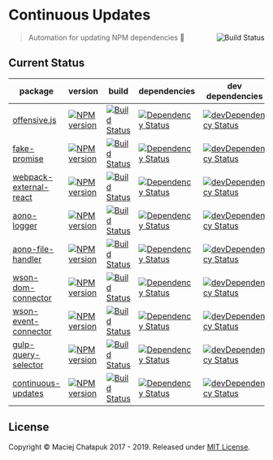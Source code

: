 # Continuous Updates
[<img src="https://travis-ci.org/mchalapuk/continuous-updates.svg?branch=master" alt="Build Status" align="right">](https://travis-ci.org/mchalapuk/continuous-updates)

> Automation for updating NPM dependencies :space_invader:

## Current Status

| package | version | build | dependencies | dev dependencies |
| ------- | ------- | ----- | ------------ | ---------------- |
| [offensive.js][offensive-repo-url] | [![NPM version][offensive-npm-image]][offensive-npm-url] | [![Build Status][offensive-travis-image]][offensive-travis-url] | [![Dependency Status][offensive-david-image]][offensive-david-url] | [![devDependency Status][offensive-david-image-dev]][offensive-david-url-dev] |
| [fake-promise][fake-promise-repo-url] | [![NPM version][fake-promise-npm-image]][fake-promise-npm-url] | [![Build Status][fake-promise-travis-image]][fake-promise-travis-url] | [![Dependency Status][fake-promise-david-image]][fake-promise-david-url] | [![devDependency Status][fake-promise-david-image-dev]][fake-promise-david-url-dev] |
| [webpack-external-react][webpack-er-repo-url] | [![NPM version][webpack-er-npm-image]][webpack-er-npm-url] | [![Build Status][webpack-er-travis-image]][webpack-er-travis-url] | [![Dependency Status][webpack-er-david-image]][webpack-er-david-url] | [![devDependency Status][webpack-er-david-image-dev]][webpack-er-david-url-dev] |
| [aono-logger][aono-repo-url] | [![NPM version][aono-npm-image]][aono-npm-url] | [![Build Status][aono-travis-image]][aono-travis-url] | [![Dependency Status][aono-david-image]][aono-david-url] | [![devDependency Status][aono-david-image-dev]][aono-david-url-dev] | 
| [aono-file-handler][aono-fh-repo-url] | [![NPM version][aono-fh-npm-image]][aono-fh-npm-url] | [![Build Status][aono-fh-travis-image]][aono-fh-travis-url] | [![Dependency Status][aono-fh-david-image]][aono-fh-david-url] | [![devDependency Status][aono-fh-david-image-dev]][aono-fh-david-url-dev] | 
| [wson-dom-connector][wson-dc-repo-url] | [![NPM version][wson-dc-npm-image]][wson-dc-npm-url] | [![Build Status][wson-dc-travis-image]][wson-dc-travis-url] | [![Dependency Status][wson-dc-david-image]][wson-dc-david-url] | [![devDependency Status][wson-dc-david-image-dev]][wson-dc-david-url-dev] | 
| [wson-event-connector][wson-ec-repo-url] | [![NPM version][wson-ec-npm-image]][wson-ec-npm-url] | [![Build Status][wson-ec-travis-image]][wson-ec-travis-url] | [![Dependency Status][wson-ec-david-image]][wson-ec-david-url] | [![devDependency Status][wson-ec-david-image-dev]][wson-ec-david-url-dev] |
| [gulp-query-selector][gulp-qs-repo-url] | [![NPM version][gulp-qs-npm-image]][gulp-qs-npm-url] | [![Build Status][gulp-qs-travis-image]][gulp-qs-travis-url] | [![Dependency Status][gulp-qs-david-image]][gulp-qs-david-url] | [![devDependency Status][gulp-qs-david-image-dev]][gulp-qs-david-url-dev] |
| [continuous-updates][this-repo-url] | [![NPM version][this-npm-image]][this-npm-url] | [![Build Status][this-travis-image]][this-travis-url] | [![Dependency Status][this-david-image]][this-david-url] | [![devDependency Status][this-david-image-dev]][this-david-url-dev] |

[offensive-repo-url]: https://github.com/mchalapuk/offensive.js
[offensive-travis-url]: http://travis-ci.org/mchalapuk/offensive.js
[offensive-travis-image]: https://api.travis-ci.org/mchalapuk/offensive.js.svg?branch=master
[offensive-david-url]: https://david-dm.org/mchalapuk/offensive.js
[offensive-david-image]: https://david-dm.org/mchalapuk/offensive.js.svg
[offensive-david-url-dev]: https://david-dm.org/mchalapuk/offensive.js?type=dev
[offensive-david-image-dev]: https://david-dm.org/mchalapuk/offensive.js/dev-status.svg
[offensive-npm-url]: https://npmjs.org/package/offensive
[offensive-npm-image]: https://badge.fury.io/js/offensive.svg

[fake-promise-repo-url]: https://github.com/mchalapuk/fake-promise
[fake-promise-travis-url]: http://travis-ci.org/mchalapuk/fake-promise
[fake-promise-travis-image]: https://api.travis-ci.org/mchalapuk/fake-promise.svg?branch=master
[fake-promise-david-url]: https://david-dm.org/mchalapuk/fake-promise
[fake-promise-david-image]: https://david-dm.org/mchalapuk/fake-promise.svg
[fake-promise-david-url-dev]: https://david-dm.org/mchalapuk/fake-promise?type=dev
[fake-promise-david-image-dev]: https://david-dm.org/mchalapuk/fake-promise/dev-status.svg
[fake-promise-npm-url]: https://npmjs.org/package/fake-promise
[fake-promise-npm-image]: https://badge.fury.io/js/fake-promise.svg

[webpack-er-repo-url]: https://github.com/mchalapuk/webpack-external-react
[webpack-er-travis-url]: http://travis-ci.org/mchalapuk/webpack-external-react
[webpack-er-travis-image]: https://secure.travis-ci.org/mchalapuk/webpack-external-react.png?branch=master
[webpack-er-david-url]: https://david-dm.org/mchalapuk/webpack-external-react
[webpack-er-david-image]: https://david-dm.org/mchalapuk/webpack-external-react.svg
[webpack-er-david-url-dev]: https://david-dm.org/mchalapuk/webpack-external-react?type=dev
[webpack-er-david-image-dev]: https://david-dm.org/mchalapuk/webpack-external-react/dev-status.svg
[webpack-er-npm-url]: https://npmjs.org/package/webpack-external-react
[webpack-er-npm-image]: https://badge.fury.io/js/webpack-external-react.svg

[aono-repo-url]: https://github.com/aono-logger/aono
[aono-travis-url]: http://travis-ci.org/aono-logger/aono
[aono-travis-image]: https://api.travis-ci.org/aono-logger/aono.svg
[aono-david-url]: https://david-dm.org/aono-logger/aono
[aono-david-image]: https://david-dm.org/aono-logger/aono.svg
[aono-david-url-dev]: https://david-dm.org/aono-logger/aono?type=dev
[aono-david-image-dev]: https://david-dm.org/aono-logger/aono/dev-status.svg
[aono-npm-url]: https://npmjs.org/package/aono
[aono-npm-image]: https://badge.fury.io/js/aono.svg

[aono-fh-repo-url]: https://github.com/aono-logger/aono-file-handler
[aono-fh-travis-url]: http://travis-ci.org/aono-logger/aono-file-handler
[aono-fh-travis-image]: https://api.travis-ci.org/aono-logger/aono-file-handler.svg
[aono-fh-david-url]: https://david-dm.org/aono-logger/aono-file-handler
[aono-fh-david-image]: https://david-dm.org/aono-logger/aono-file-handler.svg
[aono-fh-david-url-dev]: https://david-dm.org/aono-logger/aono-file-handler?type=dev
[aono-fh-david-image-dev]: https://david-dm.org/aono-logger/aono-file-handler/dev-status.svg
[aono-fh-npm-url]: https://npmjs.org/package/aono-file-handler
[aono-fh-npm-image]: https://badge.fury.io/js/aono-file-handler.svg

[wson-dc-repo-url]: https://github.com/mchalapuk/wson-dom-connector
[wson-dc-travis-url]: http://travis-ci.org/mchalapuk/wson-dom-connector
[wson-dc-travis-image]: https://api.travis-ci.org/mchalapuk/wson-dom-connector.svg
[wson-dc-david-url]: https://david-dm.org/mchalapuk/wson-dom-connector
[wson-dc-david-image]: https://david-dm.org/mchalapuk/wson-dom-connector.svg
[wson-dc-david-url-dev]: https://david-dm.org/mchalapuk/wson-dom-connector?type=dev
[wson-dc-david-image-dev]: https://david-dm.org/mchalapuk/wson-dom-connector/dev-status.svg
[wson-dc-npm-url]: https://npmjs.org/package/wson-dom-connector
[wson-dc-npm-image]: https://badge.fury.io/js/wson-dom-connector.svg

[wson-ec-repo-url]: https://github.com/mchalapuk/wson-event-connector
[wson-ec-travis-url]: http://travis-ci.org/mchalapuk/wson-event-connector
[wson-ec-travis-image]: https://api.travis-ci.org/mchalapuk/wson-event-connector.svg
[wson-ec-david-url]: https://david-dm.org/mchalapuk/wson-event-connector
[wson-ec-david-image]: https://david-dm.org/mchalapuk/wson-event-connector.svg
[wson-ec-david-url-dev]: https://david-dm.org/mchalapuk/wson-event-connector#info=devDependencies
[wson-ec-david-image-dev]: https://david-dm.org/mchalapuk/wson-event-connector/dev-status.svg
[wson-ec-npm-url]: https://npmjs.org/package/wson-event-connector
[wson-ec-npm-image]: https://badge.fury.io/js/wson-event-connector.svg

[gulp-qs-repo-url]: https://github.com/mchalapuk/gulp-query-selector
[gulp-qs-travis-url]: http://travis-ci.org/mchalapuk/gulp-query-selector
[gulp-qs-travis-image]: https://secure.travis-ci.org/mchalapuk/gulp-query-selector.png?branch=master
[gulp-qs-david-url]: https://david-dm.org/mchalapuk/gulp-query-selector
[gulp-qs-david-image]: https://david-dm.org/mchalapuk/gulp-query-selector.svg
[gulp-qs-david-url-dev]: https://david-dm.org/mchalapuk/gulp-query-selector?type=dev
[gulp-qs-david-image-dev]: https://david-dm.org/mchalapuk/gulp-query-selector/dev-status.svg
[gulp-qs-npm-url]: https://npmjs.org/package/gulp-query-selector
[gulp-qs-npm-image]: https://badge.fury.io/js/gulp-query-selector.svg

[this-repo-url]: https://github.com/mchalapuk/continuous-updates.js
[this-travis-url]: http://travis-ci.org/mchalapuk/continuous-updates.js
[this-travis-image]: https://api.travis-ci.org/mchalapuk/continuous-updates.js.svg?branch=master
[this-david-url]: https://david-dm.org/mchalapuk/continuous-updates.js
[this-david-image]: https://david-dm.org/mchalapuk/continuous-updates.js.svg
[this-david-url-dev]: https://david-dm.org/mchalapuk/continuous-updates.js?type=dev
[this-david-image-dev]: https://david-dm.org/mchalapuk/continuous-updates.js/dev-status.svg
[this-npm-url]: https://npmjs.org/package/continuous-updates
[this-npm-image]: https://badge.fury.io/js/continuous-updates.svg

## License

Copyright &copy; Maciej Chałapuk 2017 - 2019.
Released under [MIT License](LICENSE).

